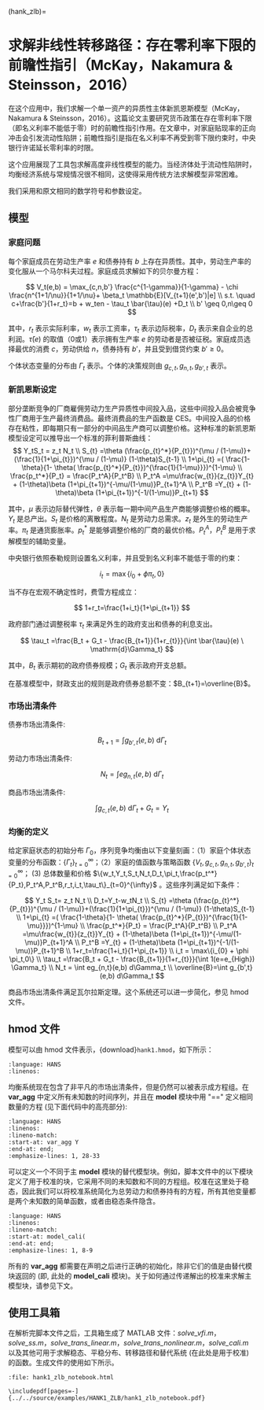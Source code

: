 (hank_zlb)=

# 求解非线性转移路径：存在零利率下限的前瞻性指引（McKay，Nakamura & Steinsson，2016）

在这个应用中，我们求解一个单一资产的异质性主体新凯恩斯模型（McKay，Nakamura & Steinsson，2016）。这篇论文主要研究货币政策在存在零利率下限（即名义利率不能低于零）时的前瞻性指引作用。在文章中，对家庭贴现率的正向冲击会引发流动性陷阱；前瞻性指引是指在名义利率不再受到零下限约束时，中央银行许诺延长零利率的时限。

这个应用展现了工具包求解高度非线性模型的能力。当经济体处于流动性陷阱时，均衡经济系统与常规情况很不相同，这使得采用传统方法求解模型非常困难。

我们采用和原文相同的数学符号和参数设定。

## 模型

### 家庭问题

每个家庭成员在劳动生产率 $e$ 和债券持有 $b$ 上存在异质性。其中，劳动生产率的变化服从一个马尔科夫过程。家庭成员求解如下的贝尔曼方程：

$$
V_t(e,b) = \max_{c,n,b'} \frac{c^{1-\gamma}}{1-\gamma} - \chi \frac{n^{1+1/\nu}}{1+1/\nu}+ \beta_t \mathbb{E}[V_{t+1}(e',b')|e]
\\
s.t. \quad c+\frac{b'}{1+r_t}=b + w_ten - \tau_t \bar{\tau}(e) +D_t
\\
b' \geq 0,n\geq 0
$$

其中，$r_t$ 表示实际利率，$w_t$ 表示工资率，$\tau_t$ 表示边际税率，$D_t$ 表示来自企业的总利润。$\bar{\tau}(e)$ 的取值（0或1）表示拥有生产率 $e$ 的劳动者是否被征税。家庭成员选择最优的消费 $c$，劳动供给 $n$，债券持有 $b'$，并且受到借贷约束 $b' \geq 0$。

个体状态变量的分布由 $\Gamma_t$ 表示。个体的决策规则由 $g_{c,t}, g_{n,t}, g_{b',t}$ 表示。

### 新凯恩斯设定
部分垄断竞争的厂商雇佣劳动力生产异质性中间投入品，这些中间投入品会被竞争性厂商用于生产最终消费品。最终消费品的生产函数是 CES。中间投入品的价格存在粘性，即每期只有一部分的中间品生产商可以调整价格。这种标准的新凯恩斯模型设定可以推导出一个标准的菲利普斯曲线：
$$
Y_tS_t = z_t  N_t
\\
S_{t} =\theta (\frac{p_{t}^*}{P_{t}})^{\mu / (1-\mu)}+(\frac{1}{1+\pi_{t}})^{\mu / (1-\mu)} (1-\theta)S_{t-1}
\\
1+\pi_{t} =( \frac{1-\theta}{1- \theta( \frac{p_{t}^*}{P_{t}})^{\frac{1}{1-\mu}}})^{1-\mu}
\\
\frac{p_t^*}{P_t} = \frac{P_t^A}{P_t^B}
\\
P_t^A =\mu\frac{w_{t}}{z_{t}}Y_{t} + (1-\theta)\beta (1+\pi_{t+1})^{-\mu/(1-\mu)}P_{t+1}^A
\\
P_t^B =Y_{t} + (1-\theta)\beta (1+\pi_{t+1})^{-1/(1-\mu)}P_{t+1}
$$

其中，$\mu$ 表示边际替代弹性，$\theta$ 表示每一期中间产品生产商能够调整价格的概率。$Y_t$ 是总产出。$S_t$ 是价格的离散程度。$N_t$ 是劳动力总需求。$z_t$ 是外生的劳动生产率。$\pi_t$ 是通货膨胀率。$p_t^*$ 是能够调整价格的厂商的最优价格。$P_t^A，P_t^B$ 是用于求解模型的辅助变量。

中央银行依照泰勒规则设置名义利率，并且受到名义利率不能低于零的约束：

$$
i_t = \max\{i_{0} + \phi \pi_t,0\}
$$

当不存在宏观不确定性时，费雪方程成立：

$$
1+r_t=\frac{1+i_t}{1+\pi_{t+1}}
$$

政府部门通过调整税率 $\tau_t$ 来满足外生的政府支出和债券的利息支出。

$$
\tau_t =\frac{B_t + G_t - \frac{B_{t+1}}{1+r_{t}}}{\int \bar{\tau}(e) \ \mathrm{d}\Gamma_t}
$$

其中，$B_t$ 表示期初的政府债券规模；$G_t$ 表示政府开支总额。

在基准模型中，财政支出的规则是政府债券总额不变：$B_{t+1}=\overline{B}$。

### 市场出清条件

债券市场出清条件:

$$
B_{t+1}=\int g_{b',t}(e,b) \ \mathrm{d}\Gamma_t
$$

劳动力市场出清条件:

$$
N_t = \int eg_{n,t}(e,b) \ \mathrm{d}\Gamma_t
$$

商品市场出清条件:

$$
\int g_{c,t}(e,b) \ \mathrm{d} \Gamma_t + G_t = Y_t
$$


### 均衡的定义

给定家庭状态的初始分布 $\Gamma_0$，序列竞争均衡由以下变量刻画：（1）家庭个体状态变量的分布函数：$\{\Gamma_t\}_{t=0}^{\infty}$；（2）家庭的值函数与策略函数 $\{V_t,g_{c,t},g_{n,t},g_{b',t}\}_{t=0}^{\infty}$； (3) 总体数量和价格 $\{w_t,Y_t,S_t,N_t,D_t,\pi_t,\frac{p_t^*}{P_t},P_t^A,P_t^B,r_t,i_t,\tau_t\}_{t=0}^{\infty}$ 。这些序列满足如下条件：

$$
Y_t S_t= z_t N_t
\\
D_t=Y_t-w_tN_t
\\
S_{t} =\theta (\frac{p_{t}^*}{P_{t}})^{\mu / (1-\mu)}+(\frac{1}{1+\pi_{t}})^{\mu / (1-\mu)} (1-\theta)S_{t-1}
\\
1+\pi_{t} =( \frac{1-\theta}{1- \theta( \frac{p_{t}^*}{P_{t}})^{\frac{1}{1-\mu}}})^{1-\mu}
\\
\frac{p_t^*}{P_t} = \frac{P_t^A}{P_t^B}
\\
P_t^A =\mu\frac{w_{t}}{z_{t}}Y_{t} + (1-\theta)\beta (1+\pi_{t+1})^{-\mu/(1-\mu)}P_{t+1}^A
\\
P_t^B =Y_{t} + (1-\theta)\beta (1+\pi_{t+1})^{-1/(1-\mu)}P_{t+1}^B
\\
1+r_t=\frac{1+i_t}{1+\pi_{t+1}}
\\
i_t = \max\{i_{0} + \phi \pi_t,0\}
\\
\tau_t =\frac{B_t + G_t - \frac{B_{t+1}}{1+r_{t}}}{\int 1(e=e_{High}) \Gamma_t}
\\
N_t = \int eg_{n,t}(e,b) d\Gamma_t
\\
\overline{B}=\int g_{b',t}(e,b) d\Gamma_t
$$

商品市场出清条件满足瓦尔拉斯定理。这个系统还可以进一步简化，参见 hmod 文件。

## hmod 文件

模型可以由 hmod 文件表示，{download}`hank1.hmod`，如下所示：

```{literalinclude} hank1.hmod
:language: HANS
:linenos:
```

均衡系统现在包含了非平凡的市场出清条件，但是仍然可以被表示成方程组。在 **var_agg** 中定义所有未知数的时间序列，并且在 **model** 模块中用 "==" 定义相同数量的方程 (见下面代码中的高亮部分):

```{literalinclude} hank1.hmod
:language: HANS
:linenos:
:lineno-match:
:start-at: var_agg Y
:end-at: end;
:emphasize-lines: 1, 28-33
```

可以定义一个不同于主 **model** 模块的替代模型块。例如，脚本文件中的以下模块定义了用于校准的块，它采用不同的未知数和不同的方程组。校准在这里处于稳态，因此我们可以将校准系统简化为总劳动力和债券持有的方程，所有其他变量都是两个未知数的简单函数，或者由稳态条件隐含。 

```{literalinclude} hank1.hmod
:language: HANS
:linenos:
:lineno-match:
:start-at: model_cali(
:end-at: end;
:emphasize-lines: 1, 8-9
```

所有的 **var_agg** 都需要在声明之后进行正确的初始化，除非它们的值是由替代模块返回的 (即, 此处的 **model_cali** 模块)。关于如何通过传递解出的校准来求解主模型块，请参见下文。

## 使用工具箱

在解析完脚本文件之后，工具箱生成了 MATLAB 文件：*solve_vfi.m*，*solve_ss.m*，*solve_trans_linear.m*，*solve_trans_nonlinear.m*，*solve_cali.m* 以及其他可用于求解稳态、平稳分布、转移路径和替代系统 (在此处是用于校准) 的函数。生成文件的使用如下所示。

```{raw} html
:file: hank1_zlb_notebook.html
```

```{raw} latex
\includepdf[pages=-]{../../source/examples/HANK1_ZLB/hank1_zlb_notebook.pdf}
```
